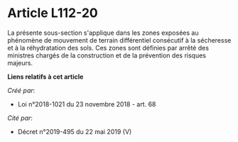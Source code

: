 # Article L112-20

La présente sous-section s'applique dans les zones exposées au phénomène de mouvement de terrain différentiel consécutif à la
sécheresse et à la réhydratation des sols. Ces zones sont définies par arrêté des ministres chargés de la construction et de
la prévention des risques majeurs.

**Liens relatifs à cet article**

_Créé par_:

  - Loi n°2018-1021 du 23 novembre 2018 - art. 68

_Cité par_:

  - Décret n°2019-495 du 22 mai 2019 (V)
